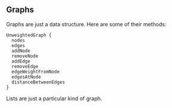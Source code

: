 ## Graphs

Graphs are just a data structure. Here are some of their methods:

    UnweightedGraph {
      nodes
      edges
      addNode
      removeNode
      addEdge
      removeEdge
      edgeWeightFromNode
      edgesAtNode
      distanceBetweenEdges
    }

Lists are just a particular kind of graph.
